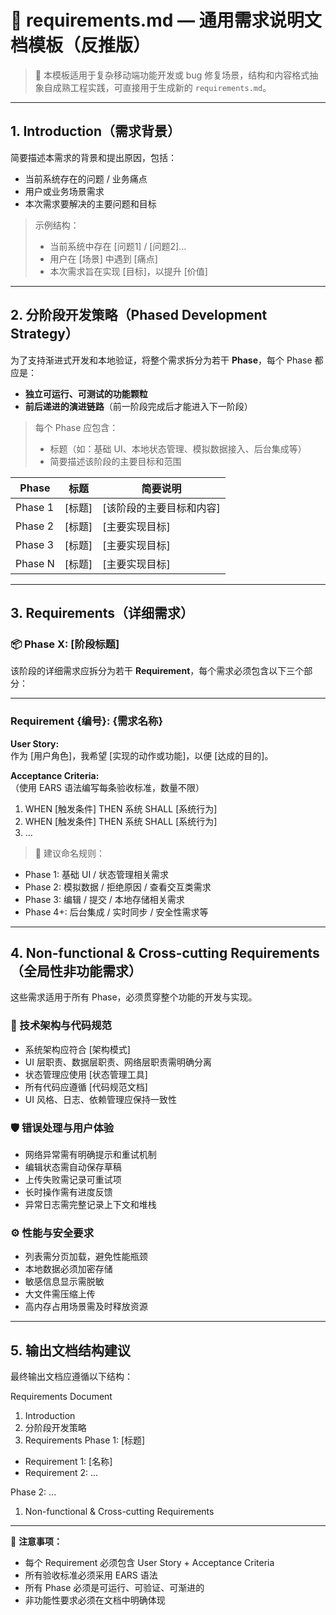 # 📄 requirements.md — 通用需求说明文档模板（反推版）

> 📌 本模板适用于复杂移动端功能开发或 bug 修复场景，结构和内容格式抽象自成熟工程实践，可直接用于生成新的 `requirements.md`。

---

## 1. Introduction（需求背景）

简要描述本需求的背景和提出原因，包括：

- 当前系统存在的问题 / 业务痛点
- 用户或业务场景需求
- 本次需求要解决的主要问题和目标

> 示例结构：
> - 当前系统中存在 [问题1] / [问题2]...
> - 用户在 [场景] 中遇到 [痛点]
> - 本次需求旨在实现 [目标]，以提升 [价值]

---

## 2. 分阶段开发策略（Phased Development Strategy）

为了支持渐进式开发和本地验证，将整个需求拆分为若干 **Phase**，每个 Phase 都应是：

- **独立可运行、可测试的功能颗粒**
- **前后递进的演进链路**（前一阶段完成后才能进入下一阶段）

> 每个 Phase 应包含：
> - 标题（如：基础 UI、本地状态管理、模拟数据接入、后台集成等）
> - 简要描述该阶段的主要目标和范围

| Phase | 标题 | 简要说明 |
|-------|------|----------|
| Phase 1 | [标题] | [该阶段的主要目标和内容] |
| Phase 2 | [标题] | [主要实现目标] |
| Phase 3 | [标题] | [主要实现目标] |
| Phase N | [标题] | [主要实现目标] |

---

## 3. Requirements（详细需求）

### 📦 Phase X: [阶段标题]

该阶段的详细需求应拆分为若干 **Requirement**，每个需求必须包含以下三个部分：

---

### Requirement {编号}: {需求名称}

**User Story:**  
作为 [用户角色]，我希望 [实现的动作或功能]，以便 [达成的目的]。

**Acceptance Criteria:**  
（使用 EARS 语法编写每条验收标准，数量不限）

1. WHEN [触发条件] THEN 系统 SHALL [系统行为]
2. WHEN [触发条件] THEN 系统 SHALL [系统行为]
3. …

> 📌 建议命名规则：
- Phase 1: 基础 UI / 状态管理相关需求 
- Phase 2: 模拟数据 / 拒绝原因 / 查看交互类需求
- Phase 3: 编辑 / 提交 / 本地存储相关需求
- Phase 4+: 后台集成 / 实时同步 / 安全性需求等

---

## 4. Non-functional & Cross-cutting Requirements（全局性非功能需求）

这些需求适用于所有 Phase，必须贯穿整个功能的开发与实现。

### 📐 技术架构与代码规范

- 系统架构应符合 [架构模式]
- UI 层职责、数据层职责、网络层职责需明确分离
- 状态管理应使用 [状态管理工具]
- 所有代码应遵循 [代码规范文档]
- UI 风格、日志、依赖管理应保持一致性

### 🛡 错误处理与用户体验

- 网络异常需有明确提示和重试机制
- 编辑状态需自动保存草稿
- 上传失败需记录可重试项
- 长时操作需有进度反馈
- 异常日志需完整记录上下文和堆栈

### ⚙️ 性能与安全要求

- 列表需分页加载，避免性能瓶颈
- 本地数据必须加密存储
- 敏感信息显示需脱敏
- 大文件需压缩上传
- 高内存占用场景需及时释放资源

---

## 5. 输出文档结构建议

最终输出文档应遵循以下结构：

Requirements Document
1. Introduction
2. 分阶段开发策略
3. Requirements
   Phase 1: [标题]
- Requirement 1: [名称]
- Requirement 2: ...

Phase 2: ...
1. Non-functional & Cross-cutting Requirements

---

📌 **注意事项：**

- 每个 Requirement 必须包含 User Story + Acceptance Criteria
- 所有验收标准必须采用 EARS 语法
- 所有 Phase 必须是可运行、可验证、可渐进的
- 非功能性要求必须在文档中明确体现